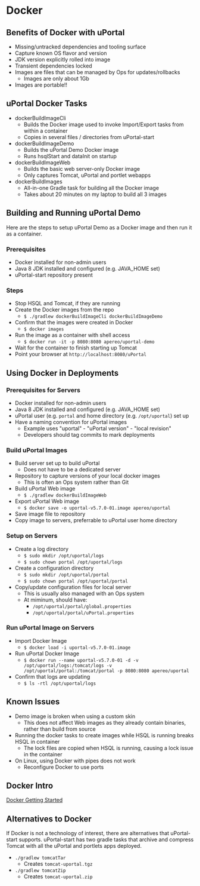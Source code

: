 # Docker

## Benefits of Docker with uPortal

  - Missing/untracked dependencies and tooling surface
  - Capture known OS flavor and version
  - JDK version explicitly rolled into image
  - Transient dependencies locked
  - Images are files that can be managed by Ops for updates/rollbacks
    - Images are only about 1Gb
  - Images are portable!!

## uPortal Docker Tasks

  - dockerBuildImageCli
    - Builds the Docker image used to invoke Import/Export tasks from within a container
    - Copies in several files / directories from uPortal-start
  - dockerBuildImageDemo
    - Builds the uPortal Demo Docker image
    - Runs hsqlStart and dataInit on startup
  - dockerBuildImageWeb
    - Builds the basic web server-only Docker image
    - Only captures Tomcat, uPortal and portlet webapps
  - dockerBuildImages
    - All-in-one Gradle task for building all the Docker image
    - Takes about 20 minutes on my laptop to build all 3 images

## Building and Running uPortal Demo

Here are the steps to setup uPortal Demo as a Docker image and then run it as a container.

### Prerequisites

  - Docker installed for non-admin users
  - Java 8 JDK installed and configured (e.g. JAVA_HOME set)
  - uPortal-start repository present

### Steps

  - Stop HSQL and Tomcat, if they are running
  - Create the Docker images from the repo
    - `$ ./gradlew dockerBuildImageCli dockerBuildImageDemo`
  - Confirm that the images were created in Docker
    - `$ docker images`
  - Run the image as a container with shell access
    - `$ docker run -it -p 8080:8080 apereo/uportal-demo`
  - Wait for the container to finish starting up Tomcat
  - Point your browser at `http://localhost:8080/uPortal`

## Using Docker in Deployments

### Prerequisites for Servers

  - Docker installed for non-admin users
  - Java 8 JDK installed and configured (e.g. JAVA_HOME set)
  - uPortal user (e.g. `portal` and home directory (e.g. `/opt/uportal`) set up
  - Have a naming convention for uPortal images
    - Example uses "uportal" - "uPortal version" - "local revision"
    - Developers should tag commits to mark deployments

### Build uPortal Images

  - Build server set up to build uPortal
    - Does not have to be a dedicated server
  - Repository to capture versions of your local docker images
    - This is often an Ops system rather than Git
  - Build uPortal Web image
    - `$ ./gradlew dockerBuildImageWeb`
  - Export uPortal Web image
    - `$ docker save -o uportal-v5.7.0-01.image apereo/uportal`
  - Save image file to repository
  - Copy image to servers, preferrable to uPortal user home directory

### Setup on Servers

  - Create a log directory
    - `$ sudo mkdir /opt/uportal/logs`
    - `$ sudo chown portal /opt/uportal/logs`
  - Create a configuration directory
    - `$ sudo mkdir /opt/uportal/portal`
    - `$ sudo chown portal /opt/uportal/portal`
  - Copy/update configuration files for local server
    - This is usually also managed with an Ops system
    - At miminum, should have:
      - `/opt/uportal/portal/global.properties`
      - `/opt/uportal/portal/uPortal.properties`

### Run uPortal Image on Servers

  - Import Docker Image
    - `$ docker load -i uportal-v5.7.0-01.image`
  - Run uPortal Docker Image
    - `$ docker run --name uportal-v5.7.0-01 -d -v /opt/uportal/logs:/tomcat/logs -v /opt/uportal/portal:/tomcat/portal -p 8080:8080 apereo/uportal`
  - Confirm that logs are updating
    - `$ ls -rtl /opt/uportal/logs`

## Known Issues

  - Demo image is broken when using a custom skin
    - This does not affect Web images as they already contain binaries, rather than build from source
  - Running the docker tasks to create images while HSQL is running breaks HSQL in container
    - The lock files are copied when HSQL is running, causing a lock issue in the container
  - On Linux, using Docker with pipes does not work
    - Reconfigure Docker to use ports

## Docker Intro

[Docker Getting Started](https://docs.docker.com/get-started/)



## Alternatives to Docker

If Docker is not a technology of interest, there are alternatives that uPortal-start supports. uPortal-start has two gradle tasks that archive and compress Tomcat with all the uPortal and portlets apps deployed.

  - `./gradlew tomcatTar`
    - Creates `tomcat-uportal.tgz`
  - `./gradlew tomcatZip`
    - Creates `tomcat-uportal.zip`
